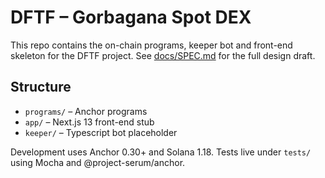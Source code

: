 # DFTF – Gorbagana Spot DEX

This repo contains the on-chain programs, keeper bot and front-end skeleton for the DFTF project. See [docs/SPEC.md](docs/SPEC.md) for the full design draft.

## Structure

- `programs/` – Anchor programs
- `app/` – Next.js 13 front-end stub
- `keeper/` – Typescript bot placeholder

Development uses Anchor 0.30+ and Solana 1.18. Tests live under `tests/` using Mocha and @project-serum/anchor.
